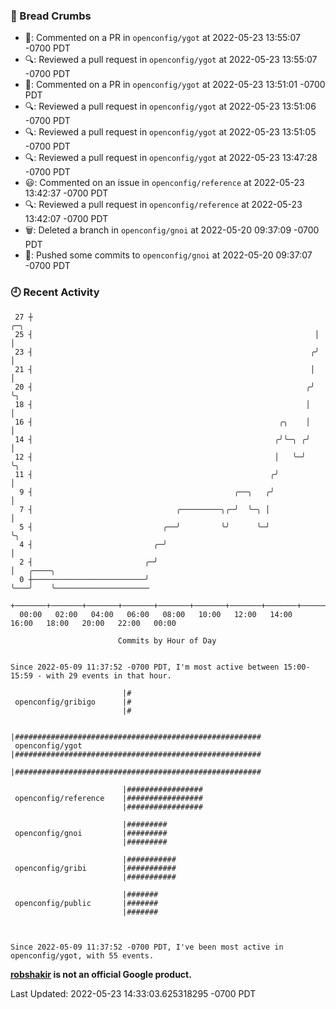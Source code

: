 ### 🍞 Bread Crumbs

 * 💬: Commented on a PR in  `openconfig/ygot` at 2022-05-23 13:55:07 -0700 PDT
 * 🔍: Reviewed a pull request in  `openconfig/ygot` at 2022-05-23 13:55:07 -0700 PDT
 * 💬: Commented on a PR in  `openconfig/ygot` at 2022-05-23 13:51:01 -0700 PDT
 * 🔍: Reviewed a pull request in  `openconfig/ygot` at 2022-05-23 13:51:06 -0700 PDT
 * 🔍: Reviewed a pull request in  `openconfig/ygot` at 2022-05-23 13:51:05 -0700 PDT
 * 🔍: Reviewed a pull request in  `openconfig/ygot` at 2022-05-23 13:47:28 -0700 PDT
 * 😃: Commented on an issue in `openconfig/reference` at 2022-05-23 13:42:37 -0700 PDT
 * 🔍: Reviewed a pull request in  `openconfig/reference` at 2022-05-23 13:42:07 -0700 PDT
 * 🗑: Deleted a branch in `openconfig/gnoi` at 2022-05-20 09:37:09 -0700 PDT
 * 🚢: Pushed some commits to `openconfig/gnoi` at 2022-05-20 09:37:07 -0700 PDT

### 🕘 Recent Activity
```
 27 ┼                                                               ╭─╮
 25 ┤                                                               │ │
 23 ┤                                                              ╭╯ │
 21 ┤                                                              │  │
 20 ┤                                                             ╭╯  ╰╮
 18 ┤                                                             │    │
 16 ┤                                                       ╭╮    │    │
 14 ┤                                                      ╭╯╰─╮ ╭╯    │
 12 ┤                                                      │   ╰─╯     ╰╮
 11 ┤                                                     ╭╯            │
  9 ┤                                             ╭──╮   ╭╯             │
  7 ┤                                ╭─────────╮╭─╯  ╰─╮ │              │
  5 ┤                             ╭──╯         ╰╯      ╰─╯              ╰╮
  4 ┤                           ╭─╯                                      │
  2 ┤                         ╭─╯                                        │   ╭────╮
  0 ┼─────────────────────────╯                                          ╰───╯    ╰─────────────────────
    +───────+───────+───────+───────+───────+───────+───────+───────+───────+───────+───────+───────+────
  00:00   02:00   04:00   06:00   08:00   10:00   12:00   14:00   16:00   18:00   20:00   22:00   00:00   

						Commits by Hour of Day


Since 2022-05-09 11:37:52 -0700 PDT, I'm most active between 15:00-15:59 - with 29 events in that hour.

```



```
                         |#
 openconfig/gribigo      |#
                         |#

                         |#######################################################
 openconfig/ygot         |#######################################################
                         |#######################################################

                         |#################
 openconfig/reference    |#################
                         |#################

                         |#########
 openconfig/gnoi         |#########
                         |#########

                         |###########
 openconfig/gribi        |###########
                         |###########

                         |#######
 openconfig/public       |#######
                         |#######



Since 2022-05-09 11:37:52 -0700 PDT, I've been most active in openconfig/ygot, with 55 events.

```
**[robshakir](mailto:robjs@google.com) is not an official Google product.**  


Last Updated: 2022-05-23 14:33:03.625318295 -0700 PDT
